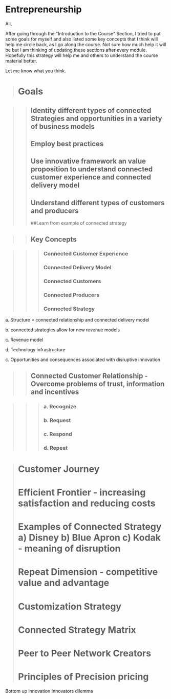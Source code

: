 # Entrepreneurship
All,

After going through the "Introduction to the Course" Section, I tried to put some goals for myself and also listed some key concepts that I think will help me circle back, as I go along the course. Not sure how much help it will be but I am thinking of updating these sections after every module. Hopefully this strategy will help me and others to understand the course material better.

Let me know what you think.

> # Goals

>> ## Identity different types of connected Strategies and opportunities in a variety of business models
>> ## Employ best practices
>> ## Use innovative framework an value proposition to understand connected customer experience and connected delivery model
>> ## Understand different types of customers and producers
>> ##Learn from example of connected strategy

>> ## Key Concepts

>>> ### Connected Customer Experience
>>> ### Connected Delivery Model
>>> ### Connected Customers
>>> ### Connected Producers
>>> ### Connected Strategy

a. Structure = connected relationship and connected delivery model

b. connected strategies allow for new revenue models

c. Revenue model

d. Technology infrastructure

c. Opportunities and consequences associated with disruptive innovation

>> ## Connected Customer Relationship - Overcome problems of trust, information and incentives

>>> ### a. Recognize 
>>> ### b. Request 
>>> ### c. Respond 
>>> ### d. Repeat

> # Customer Journey
> # Efficient Frontier - increasing satisfaction and reducing costs
> # Examples of Connected Strategy a) Disney b) Blue Apron c) Kodak - meaning of disruption
> # Repeat Dimension - competitive value and advantage
> # Customization Strategy
> # Connected Strategy Matrix
> # Peer to Peer Network Creators
> # Principles of Precision pricing
Bottom up innovation
Innovators dilemma
